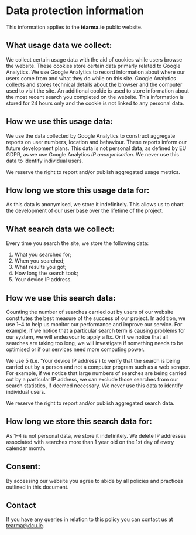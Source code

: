 # Data protection information

This information applies to the **téarma.ie** public website.

## What usage data we collect:

We collect certain usage data with the aid of cookies while users browse the website. These cookies store certain data primarly related to Google Analytics. We use Google Analytics to record information about where our users come from and what they do while on this site. Google Analytics collects and stores technical details about the browser and the computer used to visit the site. An additional cookie is used to store information about the most recent search you completed on the website. This information is stored for 24 hours only and the cookie is not linked to any personal data.

## How we use this usage data:

We use the data collected by Google Analytics to construct aggregate reports on user numbers, location and behaviour. These reports inform our future development plans. This data is not personal data, as defined by EU GDPR, as we use Google Analytics *IP anonymisation*. We never use this data to identify individual users.

We reserve the right to report and/or publish aggregated usage metrics.

## How long we store this usage data for:

As this data is anonymised, we store it indefinitely. This allows us to chart the development of our user base over the lifetime of the project.

## What search data we collect:

Every time you search the site, we store the following data:

1. What you searched for;
2. When you searched;
3. What results you got;
4. How long the search took;
5. Your device IP address.

## How we use this search data:

Counting the number of searches carried out by users of our website constitutes the best measure of the success of our project. In addition, we use 1–4 to help us monitor our performance and improve our service. For example, if we notice that a particular search term is causing problems for our system, we will endeavour to apply a fix. Or if we notice that all searches are taking too long, we will investigate if something needs to be optimised or if our services need more computing power.

We use 5 (i.e. ‘Your device IP address’) to verify that the search is being carried out by a person and not a computer program such as a web scraper. For example, if we notice that large numbers of searches are being carried out by a particular IP address, we can exclude those searches from our search statistics, if deemed necessary. We never use this data to identify individual users.

We reserve the right to report and/or publish aggregated search data.

## How long we store this search data for:

As 1–4 is not personal data, we store it indefinitely. We delete IP addresses associated with searches more than 1 year old on the 1st day of every calendar month.

## Consent:

By accessing our website you agree to abide by all policies and practices outlined in this document.

## Contact

If you have any queries in relation to this policy you can contact us at <tearma@dcu.ie>.
